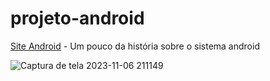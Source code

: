 # projeto-android
[Site Android](https://jefersonssant.github.io/projeto-android/) - Um pouco da história sobre o sistema android

![Captura de tela 2023-11-06 211149](https://github.com/jefersonssant/projeto-android/assets/133176621/1481ba6e-8eb1-4838-a5b1-7515cad9c197)

